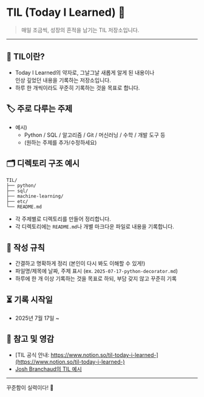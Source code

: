# TIL (Today I Learned) 🌱

> 매일 조금씩, 성장의 흔적을 남기는 TIL 저장소입니다.

---

## 📖 TIL이란?

- Today I Learned의 약자로, 그날그날 새롭게 알게 된 내용이나  
  인상 깊었던 내용을 기록하는 저장소입니다.
- 하루 한 개씩이라도 꾸준히 기록하는 것을 목표로 합니다.

## 🏷️ 주로 다루는 주제

- 예시)
    - Python / SQL / 알고리즘 / Git / 머신러닝 / 수학 / 개발 도구 등
    - (원하는 주제를 추가/수정하세요)

## 🗂️ 디렉토리 구조 예시
```
TIL/
├── python/
├── sql/
├── machine-learning/
├── etc/
└── README.md
```


- 각 주제별로 디렉토리를 만들어 정리합니다.
- 각 디렉토리에는 `README.md`나 개별 마크다운 파일로 내용을 기록합니다.

## 📝 작성 규칙

- 간결하고 명확하게 정리 (본인이 다시 봐도 이해할 수 있게!)
- 파일명/제목에 날짜, 주제 표시 (ex. `2025-07-17-python-decorator.md`)
- 하루에 한 개 이상 기록하는 것을 목표로 하되, 부담 갖지 않고 꾸준히 기록

## ⏳ 기록 시작일

- 2025년 7월 17일 ~

## 📌 참고 및 영감

- [TIL 공식 안내: https://www.notion.so/til-today-i-learned-](https://www.notion.so/til-today-i-learned-)
- [Josh Branchaud의 TIL 예시](https://github.com/jbranchaud/til)

---

꾸준함이 실력이다! 🚀
